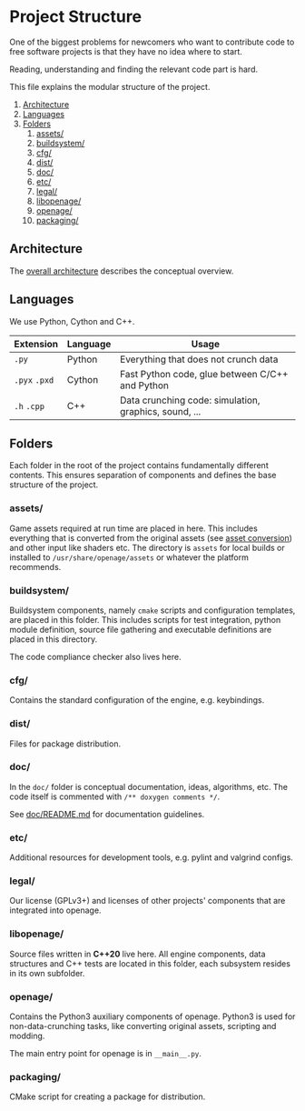 # Project Structure

One of the biggest problems for newcomers who want to contribute code to free
software projects is that they have no idea where to start.

Reading, understanding and finding the relevant code part is hard.

This file explains the modular structure of the project.

1. [Architecture](#architecture)
2. [Languages](#languages)
3. [Folders](#folders)
   1. [assets/](#assets)
   2. [buildsystem/](#buildsystem)
   3. [cfg/](#cfg)
   4. [dist/](#dist)
   5. [doc/](#doc)
   6. [etc/](#etc)
   7. [legal/](#legal)
   8. [libopenage/](#libopenage)
   9. [openage/](#openage)
   10. [packaging/](#packaging)



## Architecture

The [overall architecture](/doc/architecture.md) describes the conceptual overview.


## Languages

We use Python, Cython and C++.

| Extension     | Language | Usage                                                 |
| ------------- | -------- | ----------------------------------------------------- |
| `.py`         | Python   | Everything that does not crunch data                  |
| `.pyx` `.pxd` | Cython   | Fast Python code, glue between C/C++ and Python       |
| `.h`   `.cpp` | C++      | Data crunching code: simulation, graphics, sound, ... |


## Folders

Each folder in the root of the project contains fundamentally different
contents. This ensures separation of components and defines the base structure
of the project.


### assets/

Game assets required at run time are placed in here. This includes everything
that is converted from the original assets (see [asset conversion](media_convert.md))
and other input like shaders etc. The directory is `assets` for local builds or
installed to `/usr/share/openage/assets` or whatever the platform recommends.


### buildsystem/

Buildsystem components, namely `cmake` scripts and configuration
templates, are placed in this folder. This includes scripts for test
integration, python module definition, source file gathering and
executable definitions are placed in this directory.

The code compliance checker also lives here.


### cfg/

Contains the standard configuration of the engine, e.g. keybindings.


### dist/

Files for package distribution.


### doc/

In the `doc/` folder is conceptual documentation, ideas, algorithms, etc.
The code itself is commented with `/** doxygen comments */`.

See [doc/README.md](/doc/README.md) for documentation guidelines.

### etc/

Additional resources for development tools, e.g. pylint and valgrind configs.


### legal/

Our license (GPLv3+) and licenses of other projects' components that are
integrated into openage.


### libopenage/

Source files written in **C++20** live here.
All engine components, data structures and C++ tests are located in this
folder, each subsystem resides in its own subfolder.


### openage/

Contains the Python3 auxiliary components of openage.
Python3 is used for non-data-crunching tasks, like converting original assets,
scripting and modding.

The main entry point for openage is in `__main__.py`.


### packaging/

CMake script for creating a package for distribution.
